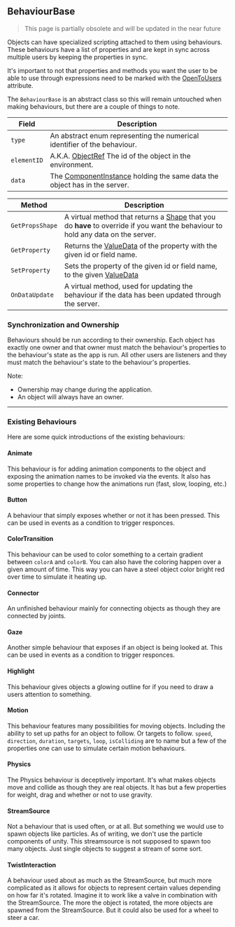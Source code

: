 ﻿## BehaviourBase

> This page is partially obsolete and will be updated in the near future

Objects can have specialized scripting attached to them using behaviours. 
These behaviours have a list of properties and are kept in sync across multiple
users by keeping the properties in sync.

It's important to not that properties and methods you want the user to be able to use through expressions need
to be marked with the [OpenToUsers](../Utils/OpenToUsersAttribute.md) attribute.

The `BehaviourBase` is an abstract class so this will remain untouched when making behaviours, but there are a 
couple of things to note.

|Field|Description|
|---|---|
|`type`|An abstract enum representing the numerical identifier of the behaviour.|
|`elementID`|A.K.A. [ObjectRef](../Objects/ObjectRef.md) The id of the object in the environment.|
|`data`|The [ComponentInstance](../Objects/ComponentInstance.md) holding the same data the object has in the server.|

|Method|Description|
|---|---|
|`GetPropsShape`|A virtual method that returns a [Shape](../DLL/Shape.md) that you do **have** to override if you want the behaviour to hold any data on the server.|
|`GetProperty`|Returns the [ValueData](../DLL/ValueData.md) of the property with the given id or field name.|
|`SetProperty`|Sets the property of the given id or field name, to the given [ValueData](../DLL/ValueData.md)|
|`OnDataUpdate`|A virtual method, used for updating the behaviour if the data has been updated through the server.|

### Synchronization and Ownership

Behaviours should be run according to their ownership. Each object has exactly
one owner and that owner must match the behaviour's properties to the behaviour's
state as the app is run. All other users are listeners and they must match the 
behaviour's state to the behaviour's properties.

Note: 
- Ownership may change during the application.
- An object will always have an owner.

___

### Existing Behaviours
Here are some quick introductions of the existing behaviours: 

#### Animate
This behaviour is for adding animation components to the object and exposing the animation names to be invoked
via the events. It also has some properties to change how the animations run (fast, slow, looping, etc.)

#### Button
A behaviour that simply exposes whether or not it has been pressed. This can be used in events as a condition to
trigger responces.

#### ColorTransition
This behaviour can be used to color something to a certain gradient between `colorA` and `colorB`. You can also
have the coloring happen over a given amount of time. This way you can have a steel object color bright red over
time to simulate it heating up.

#### Connector
An unfinished behaviour mainly for connecting objects as though they are connected by joints.

#### Gaze
Another simple behaviour that exposes if an object is being looked at. This can be used in events as a condition
to trigger responces.

#### Highlight
This behaviour gives objects a glowing outline for if you need to draw a users attention to something.

#### Motion
This behaviour features many possibilities for moving objects. Including the ability to set up paths for an object
to follow. Or targets to follow. `speed`, `direction`, `duration`, `targets`, `loop`, `isColliding` are to 
name but a few of the properties one can use to simulate certain motion behaviours.

#### Physics
The Physics behaviour is deceptively important. It's what makes objects move and collide as though they are real 
objects. It has but a few properties for weight, drag and whether or not to use gravity.

#### StreamSource
Not a behaviour that is used often, or at all. But something we would use to spawn objects like particles. As of
writing, we don't use the particle components of unity. This streamsource is not supposed to spawn too many objects.
Just single objects to suggest a stream of some sort.

#### TwistInteraction
A behaviour used about as much as the StreamSource, but much more complicated as it allows for objects to represent
certain values depending on how far it's rotated. Imagine it to work like a valve in combination with the 
StreamSource. The more the object is rotated, the more objects are spawned from the StreamSource.
But it could also be used for a wheel to steer a car.

